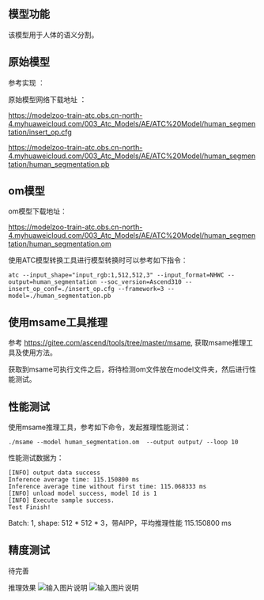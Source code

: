 ## 模型功能

该模型用于人体的语义分割。

## 原始模型

参考实现 ：


原始模型网络下载地址 ：

https://modelzoo-train-atc.obs.cn-north-4.myhuaweicloud.com/003_Atc_Models/AE/ATC%20Model/human_segmentation/insert_op.cfg

https://modelzoo-train-atc.obs.cn-north-4.myhuaweicloud.com/003_Atc_Models/AE/ATC%20Model/human_segmentation/human_segmentation.pb


## om模型

om模型下载地址：

https://modelzoo-train-atc.obs.cn-north-4.myhuaweicloud.com/003_Atc_Models/AE/ATC%20Model/human_segmentation/human_segmentation.om

使用ATC模型转换工具进行模型转换时可以参考如下指令：

```
atc --input_shape="input_rgb:1,512,512,3" --input_format=NHWC --output=human_segmentation --soc_version=Ascend310 --insert_op_conf=./insert_op.cfg --framework=3 --model=./human_segmentation.pb
```

## 使用msame工具推理

参考 https://gitee.com/ascend/tools/tree/master/msame, 获取msame推理工具及使用方法。

获取到msame可执行文件之后，将待检测om文件放在model文件夹，然后进行性能测试。

## 性能测试

使用msame推理工具，参考如下命令，发起推理性能测试： 

```
./msame --model human_segmentation.om  --output output/ --loop 10
```

性能测试数据为：

```
[INFO] output data success
Inference average time: 115.150800 ms
Inference average time without first time: 115.068333 ms
[INFO] unload model success, model Id is 1
[INFO] Execute sample success.
Test Finish!
```

Batch: 1, shape: 512 * 512 * 3，带AIPP，平均推理性能 115.150800 ms

## 精度测试

待完善

推理效果
![输入图片说明](https://images.gitee.com/uploads/images/2021/0208/142001_cf375ae5_5302634.jpeg "source.jpg")
![输入图片说明](https://images.gitee.com/uploads/images/2021/0208/142016_523427e1_5302634.png "target.png")
